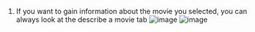 1. If you want to gain information about the movie you selected, you can always look at the describe a movie tab
![image](https://github.com/user-attachments/assets/8cdb6309-318e-47c6-b4fe-6f59161d2718)
![image](https://github.com/user-attachments/assets/f33ff5e2-d54b-43cf-a7cf-688e9ce73cdc)

